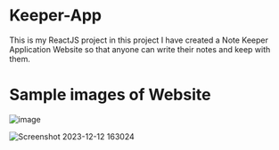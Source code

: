 # Keeper-App
This is my ReactJS project in this project I have created a Note Keeper Application Website so that anyone can write their notes and keep with them.

# Sample images of Website
![image](https://github.com/Deepchand123/Keeper-App/assets/108334863/a2701899-695d-445d-80a2-6e2567fc5ae8)

![Screenshot 2023-12-12 163024](https://github.com/Deepchand123/Keeper-App/assets/108334863/8f7512fe-d225-4334-9c04-6eab86c9c17f)

